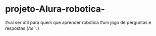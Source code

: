 # projeto-Alura-robotica-
#vai ser útil para quem que aprender robótica
#um jogo de perguntas e respostas (*/ω＼*)
